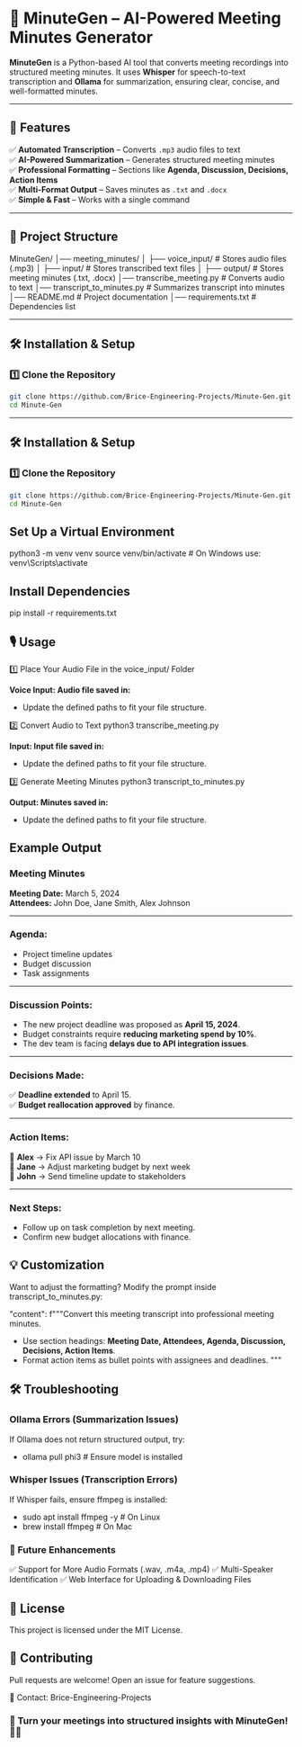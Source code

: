 # 📝 MinuteGen – AI-Powered Meeting Minutes Generator

**MinuteGen** is a Python-based AI tool that converts meeting recordings into structured meeting minutes. It uses **Whisper** for speech-to-text transcription and **Ollama** for summarization, ensuring clear, concise, and well-formatted minutes.

---

## 🚀 Features
✅ **Automated Transcription** – Converts `.mp3` audio files to text  
✅ **AI-Powered Summarization** – Generates structured meeting minutes  
✅ **Professional Formatting** – Sections like **Agenda, Discussion, Decisions, Action Items**  
✅ **Multi-Format Output** – Saves minutes as `.txt` and `.docx`  
✅ **Simple & Fast** – Works with a single command  

---

## 📂 Project Structure

MinuteGen/ │── meeting_minutes/ │ ├── voice_input/ # Stores audio files (.mp3) │ ├── input/ # Stores transcribed text files │ ├── output/ # Stores meeting minutes (.txt, .docx) │── transcribe_meeting.py # Converts audio to text │── transcript_to_minutes.py # Summarizes transcript into minutes │── README.md # Project documentation │── requirements.txt # Dependencies list


---

## 🛠️ Installation & Setup
### **1️⃣ Clone the Repository**
```bash
git clone https://github.com/Brice-Engineering-Projects/Minute-Gen.git
cd Minute-Gen
```


---

## 🛠️ Installation & Setup
### **1️⃣ Clone the Repository**
```bash
git clone https://github.com/Brice-Engineering-Projects/Minute-Gen.git
cd Minute-Gen
```

## Set Up a Virtual Environment
python3 -m venv venv
source venv/bin/activate  # On Windows use: venv\Scripts\activate

## Install Dependencies
pip install -r requirements.txt

## 🎙️ Usage
1️⃣ Place Your Audio File in the voice_input/ Folder

**Voice Input: Audio file saved in:**
- Update the defined paths to fit your file structure.

2️⃣ Convert Audio to Text
python3 transcribe_meeting.py

**Input: Input file saved in:**
- Update the defined paths to fit your file structure.

3️⃣ Generate Meeting Minutes
python3 transcript_to_minutes.py

**Output: Minutes saved in:**
- Update the defined paths to fit your file structure.

## Example Output

### Meeting Minutes

**Meeting Date:** March 5, 2024  
**Attendees:** John Doe, Jane Smith, Alex Johnson  

---

### **Agenda:**
- Project timeline updates
- Budget discussion
- Task assignments

---

### **Discussion Points:**
- The new project deadline was proposed as **April 15, 2024**.
- Budget constraints require **reducing marketing spend by 10%**.
- The dev team is facing **delays due to API integration issues**.

---

### **Decisions Made:**
✅ **Deadline extended** to April 15.  
✅ **Budget reallocation approved** by finance.  

---

### **Action Items:**
📌 **Alex** → Fix API issue by March 10  
📌 **Jane** → Adjust marketing budget by next week  
📌 **John** → Send timeline update to stakeholders  

---

### **Next Steps:**
- Follow up on task completion by next meeting.
- Confirm new budget allocations with finance.

## 💡 Customization
Want to adjust the formatting? Modify the prompt inside transcript_to_minutes.py:

"content": f"""Convert this meeting transcript into professional meeting minutes.
- Use section headings: **Meeting Date, Attendees, Agenda, Discussion, Decisions, Action Items**.
- Format action items as bullet points with assignees and deadlines.
"""

## 🛠️ Troubleshooting

### Ollama Errors (Summarization Issues)
If Ollama does not return structured output, try:
- ollama pull phi3  # Ensure model is installed

### Whisper Issues (Transcription Errors)
If Whisper fails, ensure ffmpeg is installed:
- sudo apt install ffmpeg -y  # On Linux
- brew install ffmpeg         # On Mac

### 🚀 Future Enhancements

✅ Support for More Audio Formats (.wav, .m4a, .mp4)
✅ Multi-Speaker Identification
✅ Web Interface for Uploading & Downloading Files

## 📜 License

This project is licensed under the MIT License.

## 🤝 Contributing

Pull requests are welcome! Open an issue for feature suggestions.

📧 Contact: Brice-Engineering-Projects

### 🚀 Turn your meetings into structured insights with MinuteGen! 📝✨
